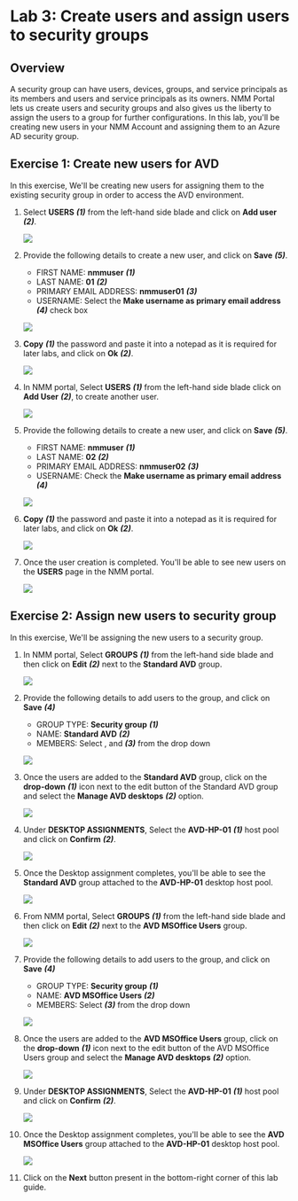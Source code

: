 # Lab 3: Create users and assign users to security groups

## Overview

A security group can have users, devices, groups, and service principals as its members and users and service principals as its owners. NMM Portal lets us create users and security groups and also gives us the liberty to assign the users to a group for further configurations. In this lab, you'll be creating new users in your NMM Account and assigning them to an Azure AD security group.

## Exercise 1: Create new users for AVD

In this exercise, We'll be creating new users for assigning them to the existing security group in order to access the AVD environment.

1. Select **USERS** ***(1)*** from the left-hand side blade and click on **Add user** ***(2)***.

   ![](media/3s1.png)
   
1. Provide the following details to create a new user, and click on **Save** ***(5)***.

   - FIRST NAME: **nmmuser** ***(1)***
   - LAST NAME: **01** ***(2)***
   - PRIMARY EMAIL ADDRESS: **nmmuser01** ***(3)***
   - USERNAME: Select the **Make username as primary email address** ***(4)*** check box 

   ![](media/3s2.png)
   
1. **Copy** ***(1)*** the password and paste it into a notepad as it is required for later labs, and click on **Ok** ***(2)***.

   ![](media/3s3.png)    
   
1. In NMM portal, Select **USERS** ***(1)*** from the left-hand side blade click on **Add User** ***(2)***, to create another user.

   ![](media/3s4.png)
   
1. Provide the following details to create a new user, and click on **Save** ***(5)***.

   - FIRST NAME: **nmmuser** ***(1)***
   - LAST NAME: **02** ***(2)***
   - PRIMARY EMAIL ADDRESS: **nmmuser02** ***(3)***
   - USERNAME: Check the **Make username as primary email address** ***(4)***

   ![](media/3s5.png)
   
1. **Copy** ***(1)*** the password and paste it into a notepad as it is required for later labs, and click on **Ok** ***(2)***.

   ![](media/3s6.png)
   
1. Once the user creation is completed. You'll be able to see new users on the **USERS** page in the NMM portal.

   ![](media/3s11.png)
   
## Exercise 2: Assign new users to security group

In this exercise, We'll be assigning the new users to a security group.

1. In NMM portal, Select **GROUPS** ***(1)*** from the left-hand side blade and then click on **Edit** ***(2)*** next to the **Standard AVD** group.

   ![](media/am18.png)
   
1. Provide the following details to add users to the group, and click on **Save** ***(4)***

   - GROUP TYPE: **Security group** ***(1)***
   - NAME: **Standard AVD** ***(2)***
   - MEMBERS: Select **<inject key="AzureAdUserEmail" enableCopy="false" />**, and **<inject key="Nmm User 01" enableCopy="false" />** ***(3)*** from the drop down
   
   ![](media/am7.png)
   
1. Once the users are added to the **Standard AVD** group, click on the **drop-down** ***(1)*** icon next to the edit button of the Standard AVD group and select the **Manage AVD desktops** ***(2)*** option.

   ![](media/am19.png)
   
1. Under **DESKTOP ASSIGNMENTS**, Select the **AVD-HP-01** ***(1)*** host pool and click on **Confirm** ***(2)***.

   ![](media/3s10.png)
   
1. Once the Desktop assignment completes, you'll be able to see the **Standard AVD** group attached to the **AVD-HP-01** desktop host pool.

   ![](media/3ss12.png)
   
1. From NMM portal, Select **GROUPS** ***(1)*** from the left-hand side blade and then click on **Edit** ***(2)*** next to the **AVD MSOffice Users** group.

   ![](media/am6.png)
   
1. Provide the following details to add users to the group, and click on **Save** ***(4)***

   - GROUP TYPE: **Security group** ***(1)***
   - NAME: **AVD MSOffice Users** ***(2)***
   - MEMBERS: Select **<inject key="Nmm User 02" enableCopy="false" />** ***(3)*** from the drop down
   
   ![](media/am8.png)
   
1. Once the users are added to the **AVD MSOffice Users** group, click on the **drop-down** ***(1)*** icon next to the edit button of the AVD MSOffice Users group and select the **Manage AVD desktops** ***(2)*** option.

   ![](media/am20.png)
   
1. Under **DESKTOP ASSIGNMENTS**, Select the **AVD-HP-01** ***(1)*** host pool and click on **Confirm** ***(2)***.

   ![](media/3s10.png)
   
1. Once the Desktop assignment completes, you'll be able to see the **AVD MSOffice Users** group attached to the **AVD-HP-01** desktop host pool.

   ![](media/am10.png)
   
1. Click on the **Next** button present in the bottom-right corner of this lab guide.




    
